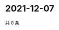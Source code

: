 # 2021-12-07

共 0 条

<!-- BEGIN WEIBO -->
<!-- 最后更新时间 Tue Dec 07 2021 21:23:02 GMT+0800 (China Standard Time) -->

<!-- END WEIBO -->
